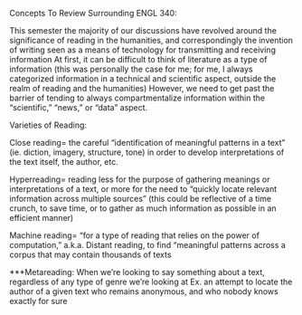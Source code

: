 Concepts To Review Surrounding ENGL 340:

This semester the majority of our discussions have revolved around the significance of  reading in the humanities, and correspondingly the invention of writing seen as a means of technology for transmitting and receiving information
At first, it can be difficult to think of literature as a type of information (this was personally the case for me; for me, I always categorized information in a technical and scientific aspect, outside the realm of reading and the humanities)
However, we need to get past the barrier of tending to always compartmentalize information within the “scientific,” “news,” or “data” aspect. 

Varieties of Reading:

Close reading= the careful “identification of meaningful patterns in a text” (ie. diction, imagery, structure, tone) in order to develop interpretations of the text itself, the author, etc.

Hyperreading= reading less for the purpose of gathering meanings or interpretations of a text, or more for the need to “quickly locate relevant information across multiple sources” (this could be reflective of a time crunch, to save time, or to gather as much information as possible in an efficient manner)

Machine reading= “for a type of reading that relies on the power of computation,” a.k.a. Distant reading, to find “meaningful patterns across a corpus that may contain thousands of texts

***Metareading: When we’re looking to say something about a text, regardless of any type of genre we’re looking at
Ex. an attempt to locate the author of a given text who remains anonymous, and who nobody knows exactly for sure
